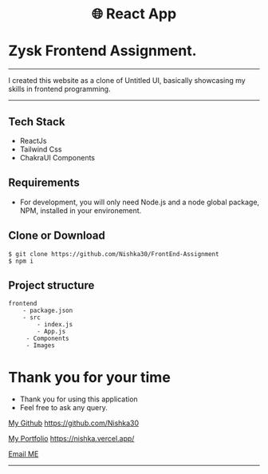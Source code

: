 <h1 align="center">
🌐 React App
</h1>

# Zysk Frontend Assignment.

---

I created this website as a clone of Untitled UI, basically showcasing my skills in frontend programming.

---
## Tech Stack
- ReactJs
- Tailwind Css
- ChakraUI Components
## Requirements

- For development, you will only need Node.js and a node global package, NPM, installed in your environement.


## Clone or Download

```terminal
$ git clone https://github.com/Nishka30/FrontEnd-Assignment
$ npm i
```

## Project structure

```terminal
frontend
    - package.json
    - src
        - index.js
        - App.js
     - Components
     - Images

```

# Thank you for your time 
-   Thank you for using this application
-   Feel free to ask any query.

[My Github](https://github.com/Nishka30)
https://github.com/Nishka30

[My Portfolio](https://nishka.vercel.app/)
https://nishka.vercel.app/

[Email ME](mailto:shrimalinishka@gmail.com)

---
